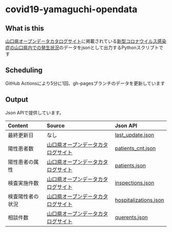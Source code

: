 # covid19-yamaguchi-opendata

## What is this

[山口県オープンデータカタログサイト](https://yamaguchi-opendata.jp/www/index.html)に掲載されている[新型コロナウイルス感染症の山口県内での発生状況](https://yamaguchi-opendata.jp/ckan/dataset/f6e5cff9-ae43-4cd9-a398-085187277edf)のデータをjsonとして出力するPythonスクリプトです

## Scheduling

GitHub Actionsにより5分に1回、gh-pagesブランチのデータを更新しています

## Output

Json APIで提供しています。

|Content|Source|Json API|
|:---|:---|:---|
|最終更新日|なし|[last_update.json](https://nishidayoshikatsu.github.io/covid19-yamaguchi-opendata/last_update.json)|
|陽性患者数|[山口県オープンデータカタログサイト](https://yamaguchi-opendata.jp/ckan/dataset/350001-covid19/resource/f56e6552-4c5d-4ec6-91c0-090f553e0aea)|[patients_cnt.json](https://nishidayoshikatsu.github.io/covid19-yamaguchi-opendata/patients_cnt.json)|
|陽性患者の属性|[山口県オープンデータカタログサイト](https://yamaguchi-opendata.jp/ckan/dataset/350001-covid19/resource/f56e6552-4c5d-4ec6-91c0-090f553e0aea)|[patients.json](https://nishidayoshikatsu.github.io/covid19-yamaguchi-opendata/patients.json)|
|検査実施件数|[山口県オープンデータカタログサイト](https://yamaguchi-opendata.jp/ckan/dataset/350001-covid19/resource/21b7caeb-05b2-401b-8245-28757de8f444)|[inspections.json](https://nishidayoshikatsu.github.io/covid19-yamaguchi-opendata/inspections.json)|
|検査陽性者の状況|[山口県オープンデータカタログサイト](https://yamaguchi-opendata.jp/ckan/dataset/350001-covid19/resource/1a5f9bca-3216-45df-8a99-5c591df8f628)|[hospitalizations.json](https://nishidayoshikatsu.github.io/covid19-yamaguchi-opendata/hospitalizations.json)|
|相談件数|[山口県オープンデータカタログサイト](https://yamaguchi-opendata.jp/ckan/dataset/350001-covid19/resource/7f2f7b7c-48de-4c41-86ae-bef45da8aeaa)|[querents.json](https://nishidayoshikatsu.github.io/covid19-yamaguchi-opendata/querents.json)|
